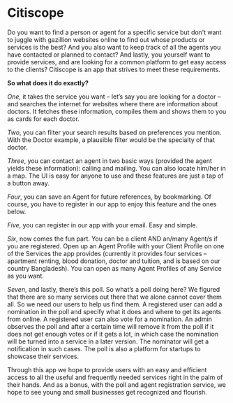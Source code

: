# Citiscope

Do you want to find a person or agent for a specific service but don’t want to juggle with gazillion websites online to find out whose products or services is the best? And you also want to keep track of all the agents you have contacted or planned to contact? And lastly, you yourself want to provide services, and are looking for a common platform to get easy access to the clients? Citiscope is an app that strives to meet these requirements.
 
 
**So what does it do exactly?** 

*One*, it takes the service you want – let’s say you are looking for a doctor – and searches the internet for websites where there are information about doctors. It fetches these information, compiles them and shows them to you as cards for each doctor.

*Two*, you can filter your search results based on preferences you mention. With the Doctor example, a plausible filter would be the specialty of that doctor.

*Three*, you can contact an agent in two basic ways (provided the agent yields these information): calling and mailing. You can also locate him/her in a map. The UI is easy for anyone to use and these features are just a tap of a button away.

*Four*, you can save an Agent for future references, by bookmarking. Of course, you have to register in our app to enjoy this feature and the ones below.

*Five*, you can register in our app with your email. Easy and simple.

*Six*, now comes the fun part. You can be a client AND an/many Agent/s if you are registered. Open up an Agent Profile with your Client Profile on one of the Services the app provides (currently it provides four services – apartment renting, blood donation, doctor and tuition, and is based on our country Bangladesh). You can open as many Agent Profiles of any Service as you want. 

*Seven*, and lastly, there’s this poll. So what’s a poll doing here? We figured that there are so many services out there that we alone cannot cover them all. So we need our users to help us find them. A registered user can add a nomination in the poll and specify what it does and where to get its agents from online. A registered user can also vote for a nomination. An admin observes the poll and after a certain time will remove it from the poll if it does not get enough votes or if it gets a lot, in which case the nomination will be turned into a service in a later version. The nominator will get a notification in such cases. The poll is also a platform for startups to showcase their services.


Through this app we hope to provide users with an easy and efficient access to all the useful and frequently needed services right in the palm of their hands. And as a bonus, with the poll and agent registration service, we hope to see young and small businesses get recognized and flourish.


